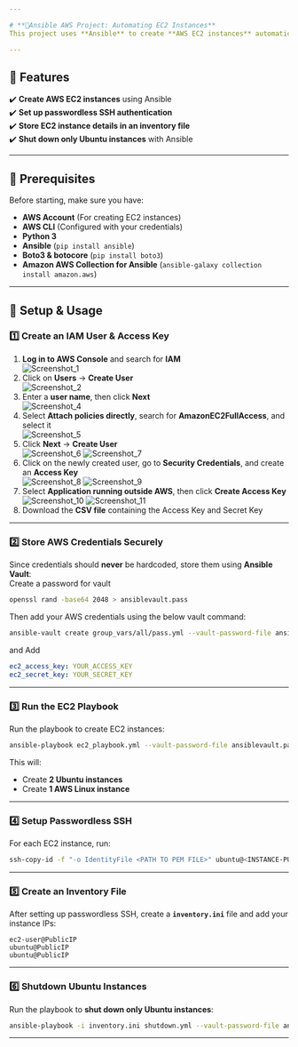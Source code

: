 ```yaml
---

# **🚀Ansible AWS Project: Automating EC2 Instances**  
This project uses **Ansible** to create **AWS EC2 instances** automatically. It also sets up **passwordless authentication** and includes a script to **shut down only Ubuntu servers**.

---
```


## **📌 Features**  
✔️ **Create AWS EC2 instances** using Ansible  
✔️ **Set up passwordless SSH authentication**  
✔️ **Store EC2 instance details in an inventory file**  
✔️ **Shut down only Ubuntu instances** with Ansible  

---

## **🔧 Prerequisites**  
Before starting, make sure you have:  
- **AWS Account** (For creating EC2 instances)  
- **AWS CLI** (Configured with your credentials)  
- **Python 3**  
- **Ansible** (`pip install ansible`)  
- **Boto3 & botocore** (`pip install boto3`)  
- **Amazon AWS Collection for Ansible** (`ansible-galaxy collection install amazon.aws`)  

---

## **🚀 Setup & Usage**  

### **1️⃣ Create an IAM User & Access Key**  
1. **Log in to AWS Console** and search for **IAM**  
![Screenshot_1](https://github.com/user-attachments/assets/098bdb6e-5443-44e6-8616-2534c74c2b91)
2. Click on **Users** → **Create User**  
![Screenshot_2](https://github.com/user-attachments/assets/b2f552dd-2e71-431d-9f65-ce10ee887ec6)
3. Enter a **user name**, then click **Next**  
![Screenshot_4](https://github.com/user-attachments/assets/6ff75caf-9661-40fa-8a4c-90cecdb56de3)
4. Select **Attach policies directly**, search for **AmazonEC2FullAccess**, and select it  
![Screenshot_5](https://github.com/user-attachments/assets/4754b3c7-729d-4359-a3a1-6f21dbc7dab5)
5. Click **Next** → **Create User**  
![Screenshot_6](https://github.com/user-attachments/assets/73140176-1638-467c-9003-f7693b88abf9)
![Screenshot_7](https://github.com/user-attachments/assets/5a5f6730-a03b-48cb-8141-e35949faefc1)
6. Click on the newly created user, go to **Security Credentials**, and create an **Access Key**  
![Screenshot_8](https://github.com/user-attachments/assets/b9354c01-ef72-4df4-855e-3337d01d274e)
![Screenshot_9](https://github.com/user-attachments/assets/7e791180-4b8a-45fc-a80c-0a22873bc6ef)
7. Select **Application running outside AWS**, then click **Create Access Key**  
![Screenshot_10](https://github.com/user-attachments/assets/021af479-fa78-4b6f-918a-d8722414cfc0)
![Screenshot_11](https://github.com/user-attachments/assets/978c01b8-6fe1-4b1b-adfb-13030125a2dd)
8. Download the **CSV file** containing the Access Key and Secret Key  

---

### **2️⃣ Store AWS Credentials Securely**  
Since credentials should **never** be hardcoded, store them using **Ansible Vault**:  
Create a password for vault
```bash
openssl rand -base64 2048 > ansiblevault.pass
```
Then add your AWS credentials using the below vault command:
```bash
ansible-vault create group_vars/all/pass.yml --vault-password-file ansiblevault.pass
```
and Add
```yaml
ec2_access_key: YOUR_ACCESS_KEY
ec2_secret_key: YOUR_SECRET_KEY
```
---

### **3️⃣ Run the EC2 Playbook**  
Run the playbook to create EC2 instances:  
```bash
ansible-playbook ec2_playbook.yml --vault-password-file ansiblevault.pass
```
This will:  
- Create **2 Ubuntu instances**  
- Create **1 AWS Linux instance**  

---

### **4️⃣ Setup Passwordless SSH**  
For each EC2 instance, run:  
```bash
ssh-copy-id -f "-o IdentityFile <PATH TO PEM FILE>" ubuntu@<INSTANCE-PUBLIC-IP>
```

---

### **5️⃣ Create an Inventory File**  
After setting up passwordless SSH, create a **`inventory.ini`** file and add your instance IPs:  
```
ec2-user@PublicIP
ubuntu@PublicIP
ubuntu@PublicIP

```
---

### **6️⃣ Shutdown Ubuntu Instances**  
Run the playbook to **shut down only Ubuntu instances**:  
```bash
ansible-playbook -i inventory.ini shutdown.yml --vault-password-file ansiblevault.pass
```

---
